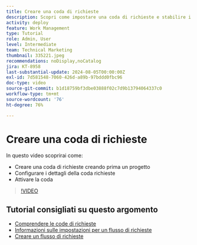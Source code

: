 ```yaml
---
title: Creare una coda di richieste
description: Scopri come impostare una coda di richieste e stabilire i dettagli della coda. Segui questi passaggi per aiutare la tua organizzazione a gestire l’acquisizione del lavoro.
activity: deploy
feature: Work Management
type: Tutorial
role: Admin, User
level: Intermediate
team: Technical Marketing
thumbnail: 335221.jpeg
recommendations: noDisplay,noCatalog
jira: KT-8958
last-substantial-update: 2024-08-05T00:00:00Z
exl-id: 7d581548-7060-426d-a89b-97bddd0fbc96
doc-type: video
source-git-commit: b1d18759bf3dbe03888f02c7d9b13794064337c0
workflow-type: tm+mt
source-wordcount: '76'
ht-degree: 76%

---
```


# Creare una coda di richieste

In questo video scoprirai come:

* Creare una coda di richieste creando prima un progetto
* Configurare i dettagli della coda richieste
* Attivare la coda

>[!VIDEO](https://video.tv.adobe.com/v/335221/?quality=12&learn=on)

## Tutorial consigliati su questo argomento

* [Comprendere le code di richieste](/help/manage-work/request-queues/understand-request-queues.md)
* [Informazioni sulle impostazioni per un flusso di richieste](/help/manage-work/request-queues/understand-settings-for-a-flow-request.md)
* [Creare un flusso di richieste](/help/manage-work/request-queues/create-a-request-flow.md)

